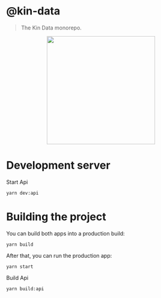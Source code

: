 # @kin-data

> The Kin Data monorepo.

<p align="center"><img src="https://avatars.githubusercontent.com/u/82999948?v=4" width="288"></p>

# Development server

Start Api

```shell
yarn dev:api
```

# Building the project

You can build both apps into a production build:

```shell
yarn build
```

After that, you can run the production app:

```shell
yarn start
```

Build Api

```shell
yarn build:api
```
